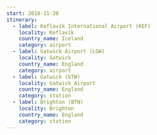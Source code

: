 ```yaml
---
start: 2018-11-20
itinerary:
  - label: Keflavík International Airport (KEF)
    locality: Keflavík
    country_name: Iceland
    category: airport
  - label: Gatwick Airport (LGW)
    locality: Gatwick
    country_name: England
    category: airport
  - label: Gatwick (GTW)
    locality: Gatwick Airport
    country_name: England
    category: station
  - label: Brighton (BTN)
    locality: Brighton
    country_name: England
    category: station
---
```

